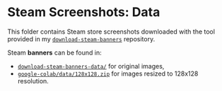 # Steam Screenshots: Data

This folder contains Steam store screenshots downloaded with the tool provided in my [`download-steam-banners`](https://github.com/woctezuma/download-steam-banners) repository.

Steam **banners** can be found in:
-   [`download-steam-banners-data/`](https://github.com/woctezuma/download-steam-banners-data) for original images,
-   [`google-colab/data/128x128.zip`](https://github.com/woctezuma/google-colab/tree/master/data) for images resized to 128x128 resolution.
